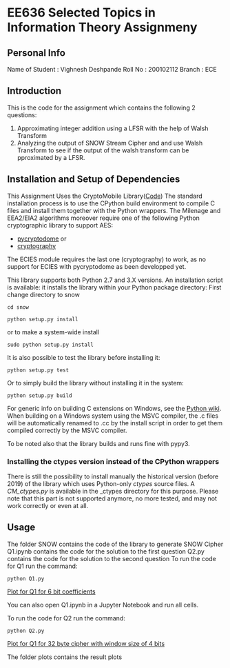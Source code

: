 # EE636 Selected Topics in Information Theory Assignmeny

## Personal Info
Name of Student : Vighnesh Deshpande
Roll No         : 200102112
Branch          : ECE


## Introduction
This is the code for the assignment which contains the following 2 questions:
1. Approximating integer addition using a LFSR with the help of Walsh Transform
2. Analyzing the output of SNOW Stream Cipher and and use Walsh Transform to see if the output of the walsh transform can be pproximated by a LFSR.




## Installation and Setup of Dependencies
This Assignment Uses the CryptoMobile Library([Code](https://github.com/mitshell/CryptoMobile))
The standard installation process is to use the CPython build environment to compile
C files and install them together with the Python wrappers. The Milenage and EEA2/EIA2
algorithms moreover require one of the following Python cryptographic library to support
AES:
- [pycryptodome](https://www.pycryptodome.org/) or
- [cryptography](https://cryptography.io/en/latest/)

The ECIES module requires the last one (cryptography) to work, as no support for ECIES 
with pycryptodome as been developped yet.


This library supports both Python 2.7 and 3.X versions.
An installation script is available: it installs the library within your Python 
package directory:
First change directory to snow
```
cd snow
```

```
python setup.py install
```
or to make a system-wide install
```
sudo python setup.py install
```

It is also possible to test the library before installing it:

```
python setup.py test
```

Or to simply build the library without installing it in the system:

```
python setup.py build
```

For generic info on building C extensions on Windows, see the 
[Python wiki](https://wiki.python.org/moin/WindowsCompilers).
When building on a Windows system using the MSVC compiler, the .c files will be automatically
renamed to .cc by the install script in order to get them compiled correctly by the MSVC compiler.

To be noted also that the library builds and runs fine with pypy3.


### Installing the ctypes version instead of the CPython wrappers
There is still the possibility to install manually the historical version (before 2019) 
of the library which uses Python-only _ctypes_ source files. A *CM_ctypes.py* is available 
in the \_ctypes directory for this purpose.
Please note that this part is not supported anymore, no more tested, and may not work correctly
or even at all.


## Usage
The folder SNOW contains the code of the library to generate SNOW Cipher
Q1.ipynb contains the code for the solution to the first question
Q2.py contains the code for the solution to the second question
To run the code for Q1 run the command:
```
python Q1.py
```
[Plot for Q1 for 6 bit coefficients](./plots/q1_plot.png)

You can also open Q1.ipynb in a Jupyter Notebook and run all cells.

To run the code for Q2 run the command:
```
python Q2.py
```
[Plot for Q1 for 32 byte cipher with window size of 4 bits](./plots/q2_plot.png)

The folder plots contains the result plots


